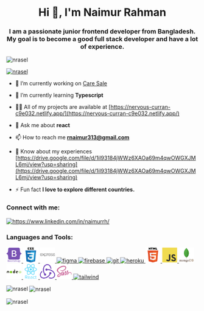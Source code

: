 <h1 align="center">Hi 👋, I'm Naimur Rahman</h1>
<h3 align="center">I am a passionate junior frontend developer from Bangladesh. My goal is to become a good full stack developer and have a lot of experience.</h3>

<p align="left"> <img src="https://komarev.com/ghpvc/?username=nrasel&label=Profile%20views&color=0e75b6&style=flat" alt="nrasel" /> </p>

<p align="left"> <a href="https://github.com/ryo-ma/github-profile-trophy"><img src="https://github-profile-trophy.vercel.app/?username=nrasel" alt="nrasel" /></a> </p>

- 🔭 I’m currently working on [Care Sale](https://car-sale-assignment.web.app/)

- 🌱 I’m currently learning **Typescript**

- 👨‍💻 All of my projects are available at [https://nervous-curran-c9e032.netlify.app/](https://nervous-curran-c9e032.netlify.app/)

- 💬 Ask me about **react**

- 📫 How to reach me **rnaimur313@gmail.com**

- 📄 Know about my experiences [https://drive.google.com/file/d/1il93184jWWz6XAOa69m4qwOWGXJML6mj/view?usp=sharing](https://drive.google.com/file/d/1il93184jWWz6XAOa69m4qwOWGXJML6mj/view?usp=sharing)

- ⚡ Fun fact **I love to explore different countries.**

<h3 align="left">Connect with me:</h3>
<p align="left">
<a href="https://www.linkedin.com/in/naimurrh/" target="blank"><img align="center" src="https://raw.githubusercontent.com/rahuldkjain/github-profile-readme-generator/master/src/images/icons/Social/linked-in-alt.svg" alt="https://www.linkedin.com/in/naimurrh/" height="30" width="40" /></a>
</p>

<h3 align="left">Languages and Tools:</h3>
<p align="left"> <a href="https://getbootstrap.com" target="_blank" rel="noreferrer"> <img src="https://raw.githubusercontent.com/devicons/devicon/master/icons/bootstrap/bootstrap-plain-wordmark.svg" alt="bootstrap" width="40" height="40"/> </a> <a href="https://www.w3schools.com/css/" target="_blank" rel="noreferrer"> <img src="https://raw.githubusercontent.com/devicons/devicon/master/icons/css3/css3-original-wordmark.svg" alt="css3" width="40" height="40"/> </a> <a href="https://expressjs.com" target="_blank" rel="noreferrer"> <img src="https://raw.githubusercontent.com/devicons/devicon/master/icons/express/express-original-wordmark.svg" alt="express" width="40" height="40"/> </a> <a href="https://www.figma.com/" target="_blank" rel="noreferrer"> <img src="https://www.vectorlogo.zone/logos/figma/figma-icon.svg" alt="figma" width="40" height="40"/> </a> <a href="https://firebase.google.com/" target="_blank" rel="noreferrer"> <img src="https://www.vectorlogo.zone/logos/firebase/firebase-icon.svg" alt="firebase" width="40" height="40"/> </a> <a href="https://git-scm.com/" target="_blank" rel="noreferrer"> <img src="https://www.vectorlogo.zone/logos/git-scm/git-scm-icon.svg" alt="git" width="40" height="40"/> </a> <a href="https://heroku.com" target="_blank" rel="noreferrer"> <img src="https://www.vectorlogo.zone/logos/heroku/heroku-icon.svg" alt="heroku" width="40" height="40"/> </a> <a href="https://www.w3.org/html/" target="_blank" rel="noreferrer"> <img src="https://raw.githubusercontent.com/devicons/devicon/master/icons/html5/html5-original-wordmark.svg" alt="html5" width="40" height="40"/> </a> <a href="https://developer.mozilla.org/en-US/docs/Web/JavaScript" target="_blank" rel="noreferrer"> <img src="https://raw.githubusercontent.com/devicons/devicon/master/icons/javascript/javascript-original.svg" alt="javascript" width="40" height="40"/> </a> <a href="https://www.mongodb.com/" target="_blank" rel="noreferrer"> <img src="https://raw.githubusercontent.com/devicons/devicon/master/icons/mongodb/mongodb-original-wordmark.svg" alt="mongodb" width="40" height="40"/> </a> <a href="https://nodejs.org" target="_blank" rel="noreferrer"> <img src="https://raw.githubusercontent.com/devicons/devicon/master/icons/nodejs/nodejs-original-wordmark.svg" alt="nodejs" width="40" height="40"/> </a> <a href="https://reactjs.org/" target="_blank" rel="noreferrer"> <img src="https://raw.githubusercontent.com/devicons/devicon/master/icons/react/react-original-wordmark.svg" alt="react" width="40" height="40"/> </a> <a href="https://redux.js.org" target="_blank" rel="noreferrer"> <img src="https://raw.githubusercontent.com/devicons/devicon/master/icons/redux/redux-original.svg" alt="redux" width="40" height="40"/> </a> <a href="https://sass-lang.com" target="_blank" rel="noreferrer"> <img src="https://raw.githubusercontent.com/devicons/devicon/master/icons/sass/sass-original.svg" alt="sass" width="40" height="40"/> </a> <a href="https://tailwindcss.com/" target="_blank" rel="noreferrer"> <img src="https://www.vectorlogo.zone/logos/tailwindcss/tailwindcss-icon.svg" alt="tailwind" width="40" height="40"/> </a> </p>

<p><img align="left" src="https://github-readme-stats.vercel.app/api/top-langs?username=nrasel&show_icons=true&locale=en&layout=compact" alt="nrasel" /></p>

<p>&nbsp;<img align="center" src="https://github-readme-stats.vercel.app/api?username=nrasel&show_icons=true&locale=en" alt="nrasel" /></p>

<p><img align="center" src="https://github-readme-streak-stats.herokuapp.com/?user=nrasel&" alt="nrasel" /></p>
